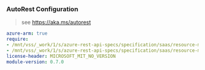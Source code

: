 ### AutoRest Configuration

> see https://aka.ms/autorest

``` yaml
azure-arm: true
require:
- /mnt/vss/_work/1/s/azure-rest-api-specs/specification/saas/resource-manager/readme.md
- /mnt/vss/_work/1/s/azure-rest-api-specs/specification/saas/resource-manager/readme.go.md
license-header: MICROSOFT_MIT_NO_VERSION
module-version: 0.7.0

```
